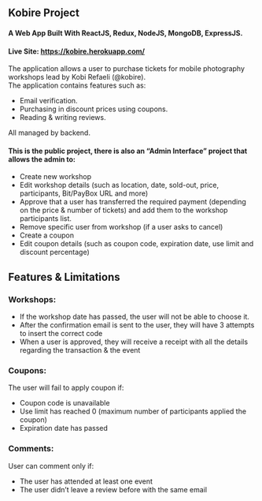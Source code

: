 ## Kobire Project

#### A Web App Built With ReactJS, Redux, NodeJS, MongoDB, ExpressJS.

#### Live Site: https://kobire.herokuapp.com/

The application allows a user to purchase tickets for mobile photography workshops lead by Kobi Refaeli (@kobire).
<br>
The application contains features such as:
* Email verification.
* Purchasing in discount prices using coupons.
* Reading & writing reviews.

All managed by backend.

#### This is the public project, there is also an **“Admin Interface”** project that allows the admin to:
* Create new workshop
* Edit workshop details (such as location, date, sold-out, price, participants, Bit/PayBox URL and more)
* Approve that a user has transferred the required payment (depending on the price & number of tickets) and add them to the workshop participants list.
* Remove specific user from workshop (if a user asks to cancel)
* Create a coupon
* Edit coupon details (such as coupon code, expiration date, use limit and discount percentage)

## Features & Limitations

### Workshops:
* If the workshop date has passed, the user will not be able to choose it.
* After the confirmation email is sent to the user, they will have 3 attempts to insert the correct code
* When a user is approved, they will receive a receipt with all the details regarding the transaction & the event

### Coupons:
The user will fail to apply coupon if:
* Coupon code is unavailable
* Use limit has reached 0 (maximum number of participants applied the coupon)
* Expiration date has passed

### Comments:
User can comment only if:
* The user has attended at least one event
* The user didn’t leave a review before with the same email
